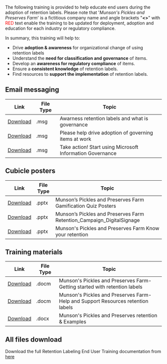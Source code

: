 
The following training is provided to help educate end users during the adoption of retention labels. Please note that '*Munson's Pickles and Preserves Farm*' is a fictitious company name and angle brackets "**<>**" with <span style="color:red">RED</span> text enable the training to be updated for deployment, adoption and education for each industry or regulatory compliance.

In summary, this training will help to:

* Drive **adoption & awareness** for organizational change of using retention labels
* Understand the **need for classification and governance** of items.
* Develop an **awareness for regulatory compliance** of items.
* Ensure a **consistent knowledge** of retention labels.
* Find resources to **support the implementation** of retention labels.

## Email messaging

|Link|File Type|Topic|
|---|---|---|
|[Download](retention\Awareness-Retention-labels-and-what-is-goverance.msg)|.msg| Awarness retention labels and what is governance|
|[Download](retention\Please-help-drive-adoption-of-governing-items-at-work.msg)|.msg| Please help drive adoption of governing items at work|
|[Download](retention\Take-action-Start-using-Microsoft-Information-Governance.msg)|.msg| Take action! Start using Microsoft Information Governance|

## Cubicle posters

|Link|File Type|Topic|
|---|---|---|
|[Download](retention\Munson-Pickles-and-Preserves-Farm-Gamification-Quiz-Posters.pptx)|.pptx| Munson’s Pickles and Preserves Farm Gamification Quiz Posters|
|[Download](retention\Munson-Pickles-and-Preserves-Farm-Retention_Campaign_DigitalSignage.pptx)|.pptx| Munson’s Pickles and Preserves Farm Retention_Campaign_DigitalSignage|
|[Download](retention\Munson-Pickles-and-Preserves-Farm-Know-your-retention.pptx)|.pptx| Munson's Pickles and Preserves Farm Know your retention|

## Training materials

|Link|File Type|Topic|
|---|---|---|
|[Download](retention\Munson-Pickles-and-Preserves-Farm-Getting-started-with-retention-labels.docm)|.docm| Munson's Pickles and Preserves Farm-Getting started with retention labels|
|[Download](retention\Munson-Pickles-and-Preserves-Farm-Help-and-Support-Resources-retention-labels.docm)|.docm| Munson's Pickles and Preserves Farm-Help and Support Resources retention labels|
|[Download](retention\Munson-Pickles-and-Preserves-retention-Examples.docx)|.docx| Munson's Pickles and Preserves retention & Examples|

## All files download

Download the full Retention Labeling End User Training documentation from [here](retention\End-User-Adoption-Training_Retention-Labels.zip)

